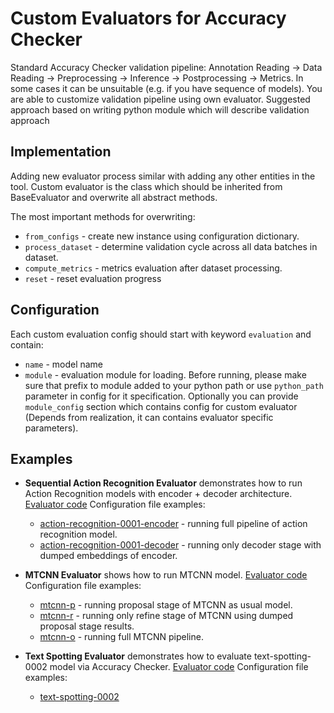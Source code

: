 # Custom Evaluators for Accuracy Checker
Standard Accuracy Checker validation pipeline: Annotation Reading -> Data Reading -> Preprocessing -> Inference -> Postprocessing -> Metrics.
In some cases it can be unsuitable (e.g. if you have sequence of models). You are able to customize validation pipeline using own evaluator.
Suggested approach based on writing python module which will describe validation approach

## Implementation
Adding new evaluator process similar with adding any other entities in the tool.
Custom evaluator is the class which should be inherited from BaseEvaluator and overwrite all abstract methods.

The most important methods for overwriting:

* `from_configs` - create new instance using configuration dictionary.
* `process_dataset` - determine validation cycle across all data batches in dataset.
* `compute_metrics` - metrics evaluation after dataset processing.
* `reset` - reset evaluation progress

## Configuration
Each custom evaluation config should start with keyword `evaluation` and contain:
 * `name` - model name
 * `module` - evaluation module for loading. 
Before running, please make sure that prefix to module added to your python path or use `python_path` parameter in config for it specification.
Optionally you can provide `module_config` section which contains config for custom evaluator (Depends from realization, it can contains evaluator specific parameters).


## Examples
* **Sequential Action Recognition Evaluator** demonstrates how to run Action Recognition models with encoder + decoder architecture.
  [Evaluator code](sequential_action_recognition_evaluator.py)
  Configuration file examples:
    * [action-recognition-0001-encoder](../configs/action-recognition-0001-encoder.yml) - running full pipeline of action recognition model.
    * [action-recognition-0001-decoder](../configs/action-recognition-0001-decoder.yml) - running only decoder stage with dumped embeddings of encoder.

* **MTCNN Evaluator** shows how to run MTCNN model.
  [Evaluator code](mtcnn_evaluator.py)
  Configuration file examples:
    * [mtcnn-p](../configs/mtcnn-p.yml) - running proposal stage of MTCNN as usual model.
    * [mtcnn-r](../configs/mtcnn-r.yml) - running only refine stage of MTCNN using dumped proposal stage results.
    * [mtcnn-o](../configs/mtcnn-o.yml) - running full MTCNN pipeline.

* **Text Spotting Evaluator** demonstrates how to evaluate text-spotting-0002 model via Accuracy Checker.
  [Evaluator code](text_spotting_evaluator.py)
  Configuration file examples:
    * [text-spotting-0002](../configs/text-spotting-0002.yml)
